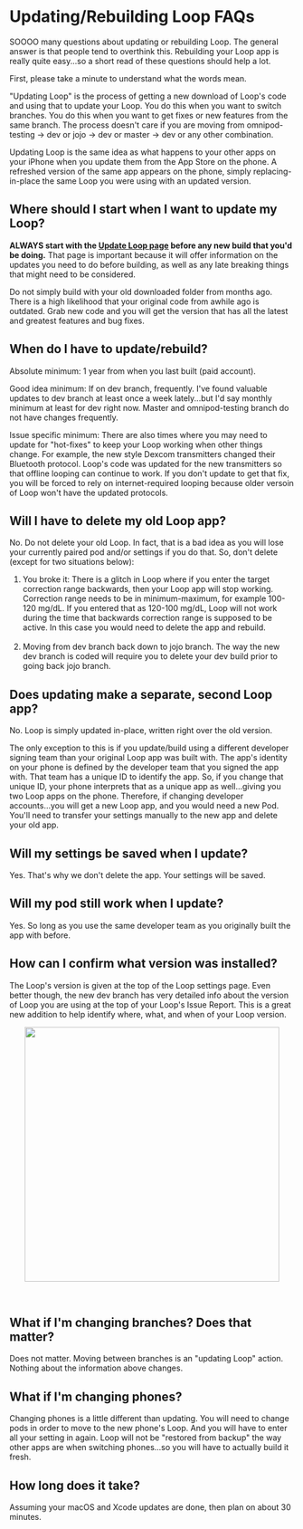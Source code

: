 # Updating/Rebuilding Loop FAQs

SOOOO many questions about updating or rebuilding Loop. The general answer is
that people tend to overthink this. Rebuilding your Loop app is really quite
easy...so a short read of these questions should help a lot.

First, please take a minute to understand what the words mean.

"Updating Loop" is the process of getting a new download of Loop's code and
using that to update your Loop. You do this when you want to switch branches.
You do this when you want to get fixes or new features from the same branch. The
process doesn't care if you are moving from omnipod-testing -> dev or jojo ->
dev or master -> dev or any other combination.

Updating Loop is the same idea as what happens to your other apps on your iPhone
when you update them from the App Store on the phone. A refreshed version of the
same app appears on the phone, simply replacing-in-place the same Loop you were
using with an updated version.

## Where should I start when I want to update my Loop?

**ALWAYS start with the
[Update Loop page](https://loopkit.github.io/loopdocs/build/updating/) before
any new build that you'd be doing.** That page is important because it will
offer information on the updates you need to do before building, as well as any
late breaking things that might need to be considered.

Do not simply build with your old downloaded folder from months ago. There is a
high likelihood that your original code from awhile ago is outdated. Grab new
code and you will get the version that has all the latest and greatest features
and bug fixes.

## When do I have to update/rebuild?

Absolute minimum: 1 year from when you last built (paid account).

Good idea minimum: If on dev branch, frequently. I've found valuable updates to
dev branch at least once a week lately...but I'd say monthly minimum at least
for dev right now. Master and omnipod-testing branch do not have changes
frequently.

Issue specific minimum: There are also times where you may need to update for
"hot-fixes" to keep your Loop working when other things change. For example, the
new style Dexcom transmitters changed their Bluetooth protocol. Loop's code was
updated for the new transmitters so that offline looping can continue to work.
If you don't update to get that fix, you will be forced to rely on
internet-required looping because older versoin of Loop won't have the updated
protocols.

## Will I have to delete my old Loop app?

No. Do not delete your old Loop. In fact, that is a bad idea as you will lose
your currently paired pod and/or settings if you do that. So, don't delete
(except for two situations below):

1. You broke it: There is a glitch in Loop where if you enter the target
   correction range backwards, then your Loop app will stop working. Correction
   range needs to be in minimum-maximum, for example 100-120 mg/dL. If you
   entered that as 120-100 mg/dL, Loop will not work during the time that
   backwards correction range is supposed to be active. In this case you would
   need to delete the app and rebuild.</br></br>
2. Moving from dev branch back down to jojo branch. The way the new dev branch
   is coded will require you to delete your dev build prior to going back jojo
   branch.

## Does updating make a separate, second Loop app?

No. Loop is simply updated in-place, written right over the old version.

The only exception to this is if you update/build using a different developer
signing team than your original Loop app was built with. The app's identity on
your phone is defined by the developer team that you signed the app with. That
team has a unique ID to identify the app. So, if you change that unique ID, your
phone interprets that as a unique app as well...giving you two Loop apps on the
phone. Therefore, if changing developer accounts...you will get a new Loop app,
and you would need a new Pod. You'll need to transfer your settings manually to
the new app and delete your old app.

## Will my settings be saved when I update?

Yes. That's why we don't delete the app. Your settings will be saved.

## Will my pod still work when I update?

Yes. So long as you use the same developer team as you originally built the app
with before.

## How can I confirm what version was installed?

The Loop's version is given at the top of the Loop settings page. Even better
though, the new dev branch has very detailed info about the version of Loop you
are using at the top of your Loop's Issue Report. This is a great new addition
to help identify where, what, and when of your Loop version.

<p align="center">
<img src="../img/loop-version.jpg" width="450">
</p></br>

## What if I'm changing branches? Does that matter?

Does not matter. Moving between branches is an "updating Loop" action. Nothing
about the information above changes.

## What if I'm changing phones?

Changing phones is a little different than updating. You will need to change
pods in order to move to the new phone's Loop. And you will have to enter all
your setting in again. Loop will not be "restored from backup" the way other
apps are when switching phones...so you will have to actually build it fresh.

## How long does it take?

Assuming your macOS and Xcode updates are done, then plan on about 30 minutes.
